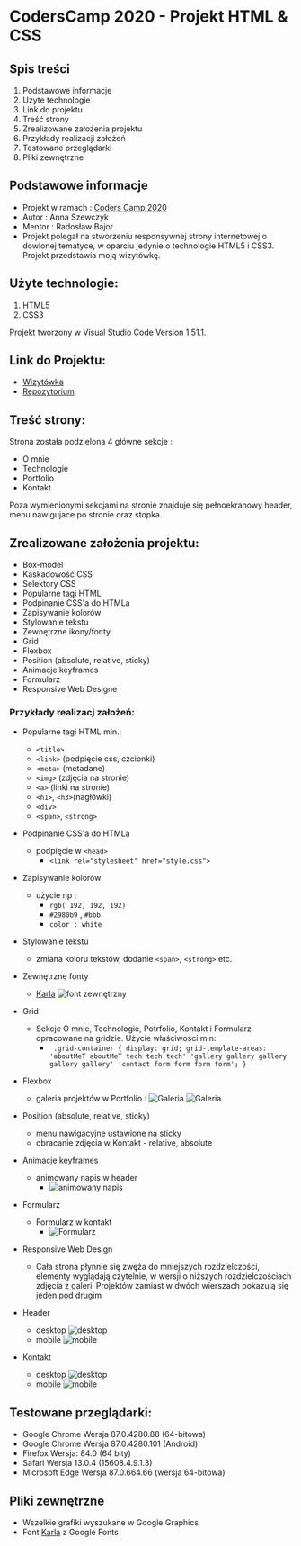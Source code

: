# CodersCamp 2020 - Projekt HTML & CSS

## Spis treści

1. Podstawowe informacje
2. Użyte technologie
3. Link do projektu
4. Treść strony
5. Zrealizowane założenia projektu
6. Przykłady realizacji założeń
7. Testowane przeglądarki
8. Pliki zewnętrzne

## Podstawowe informacje
* Projekt w ramach : [Coders Camp 2020](coderscamp.edu.pl "Coders Camp 2020")
* Autor : Anna Szewczyk
* Mentor : Radosław Bajor
* Projekt polegał na stworzeniu responsywnej strony internetowej o dowlonej tematyce, w oparciu jedynie o technologie HTML5 i CSS3. Projekt przedstawia moją wizytówkę. 

## Użyte technologie:
1. HTML5
2. CSS3

Projekt tworzony w Visual Studio Code Version 1.51.1.

## Link do Projektu:
* [Wizytówka](https://yoruko90.github.io/CodersCamp2020.Project.HTML-CSS.BusinessCard/ "Anna Szewczyk - Wizytówka")
* [Repozytorium](https://github.com/Yoruko90/CodersCamp2020.Project.HTML-CSS.BusinessCard/ "Repozytorium")


## Treść strony:
 
Strona została podzielona 4 główne sekcje :
* O mnie 
* Technologie 
* Portfolio  
* Kontakt

Poza wymienionymi sekcjami na stronie znajduje się pełnoekranowy header, menu nawigujace po stronie oraz stopka. 


## Zrealizowane założenia projektu:

* Box-model
* Kaskadowość CSS
* Selektory CSS 
* Popularne tagi HTML
* Podpinanie CSS'a do HTMLa
* Zapisywanie kolorów
* Stylowanie tekstu
* Zewnętrzne ikony/fonty
* Grid
* Flexbox 
* Position (absolute, relative, sticky)
* Animacje keyframes
* Formularz
* Responsive Web Designe

### Przykłady realizacj założeń:

* Popularne tagi HTML min.:
    * `<title>` 
    * `<link>` (podpięcie css, czcionki)
    * `<meta>` (metadane)
    * `<img>` (zdjęcia na stronie)
    * `<a>` (linki na stronie)
    * `<h1>`, `<h3>`(nagłówki)
    * `<div>`
    * `<span>`, `<strong>` 

* Podpinanie CSS'a do HTMLa
    * podpięcie w `<head>`
        * ` <link rel="stylesheet" href="style.css"> `
* Zapisywanie kolorów
    * użycie np : 
        * ` rgb( 192, 192, 192) `
        * ` #2980b9 ` , `#bbb`
        * `color : white `
* Stylowanie tekstu
    * zmiana koloru tekstów, dodanie `<span>`, `<strong>` etc.
* Zewnętrzne fonty
    * [Karla](https://fonts.google.com/specimen/Karla "Karla")
![font zewnętrzny](./readme/font.jpg)
* Grid
    * Sekcje O mnie, Technologie, Potrfolio, Kontakt i Formularz opracowane na gridzie. Użycie właściwości min: 
        * ` .grid-container {
                                display: grid;
                                grid-template-areas: 
                                'aboutMeT aboutMeT tech tech tech' 'gallery gallery gallery gallery gallery'
                                'contact form form form form'; }`
* Flexbox 
    * galeria projektów w Portfolio : 
    ![Galeria](./readme/wPortfolio.jpg)
    ![Galeria](./readme/mPortfolio.jpg)
    
* Position (absolute, relative, sticky)
    * menu nawigacyjne ustawione na sticky
    * obracanie zdjęcia w Kontakt - relative, absolute
* Animacje keyframes
    * animowany napis w header 
        * ![animowany napis](./readme/header-anim.jpg)
* Formularz
    * Formularz w kontakt 
        * ![Formularz](./readme/form.jpg)
* Responsive Web Design
    * Cała strona płynnie się zwęża do mniejszych rozdzielczości, elementy wyglądają czytelnie, w wersji o niższych rozdzielczościach zdjęcia z galerii Projektów zamiast w dwóch wierszach pokazują się jeden pod drugim

* Header
    * desktop
        ![desktop](./readme/header-anim.jpg)
    * mobile 
        ![mobile](./readme/mHeader.jpg)
* Kontakt
    * desktop
        ![desktop](./readme/wKontakt.jpg)
    * mobile 
        ![mobile](./readme/mKontakt.jpg)

## Testowane przeglądarki:
    
* Google Chrome Wersja 87.0.4280.88 (64-bitowa) 
* Google Chrome Wersja 87.0.4280.101 (Android) 
* Firefox Wersja: 84.0 (64 bity)
* Safari Wersja 13.0.4 (15608.4.9.1.3)
* Microsoft Edge  Wersja 87.0.664.66 (wersja 64-bitowa)


## Pliki zewnętrzne
* Wszelkie grafiki wyszukane w Google Graphics
* Font [Karla](https://fonts.google.com/specimen/Karla "Karla") z Google Fonts 
